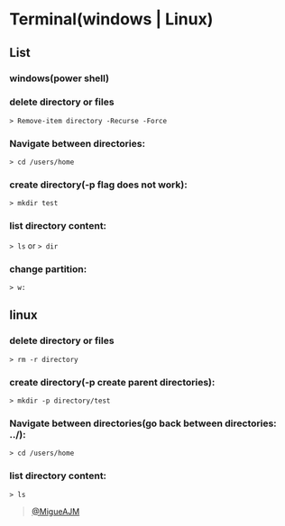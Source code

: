 # Terminal(windows | Linux)

## **List**

### windows(power shell)

### delete directory or files

`> Remove-item directory -Recurse -Force`

### Navigate between directories:

`> cd /users/home`

### create directory(-p flag does not work):

`> mkdir test`

### list directory content:

`> ls` or `> dir`

### change partition:

`> w:`

## **linux**

### delete directory or files

`> rm -r directory`

### create directory(-p create parent directories):

`> mkdir -p directory/test`

### Navigate between directories(go back between directories: ../):

`> cd /users/home`

### list directory content:

`> ls`

> [@MigueAJM](https://twitter.com/migueajm)
